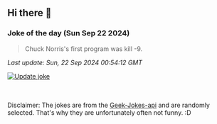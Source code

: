 ## Hi there 👋

### Joke of the day (Sun Sep 22 2024)
<!-- joke -->
>Chuck Norris's first program was kill -9.
<!-- /joke -->

*Last update: Sun, 22 Sep 2024 00:54:12 GMT*

[![Update joke](https://github.com/nclskfm/nclskfm/actions/workflows/joke.yml/badge.svg)](https://github.com/nclskfm/nclskfm/actions/workflows/joke.yml)

<br><br>
Disclaimer: The jokes are from the [Geek-Jokes-api](https://github.com/sameerkumar18/geek-joke-api) and are randomly selected. That's why they are unfortunately often not funny. :D
